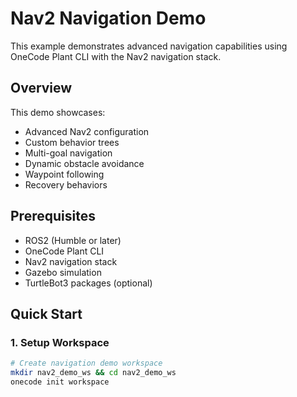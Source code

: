 # Nav2 Navigation Demo

This example demonstrates advanced navigation capabilities using OneCode Plant CLI with the Nav2 navigation stack.

## Overview

This demo showcases:
- Advanced Nav2 configuration
- Custom behavior trees
- Multi-goal navigation
- Dynamic obstacle avoidance
- Waypoint following
- Recovery behaviors

## Prerequisites

- ROS2 (Humble or later)
- OneCode Plant CLI
- Nav2 navigation stack
- Gazebo simulation
- TurtleBot3 packages (optional)

## Quick Start

### 1. Setup Workspace

```bash
# Create navigation demo workspace
mkdir nav2_demo_ws && cd nav2_demo_ws
onecode init workspace
